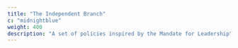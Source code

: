 ```yaml
---
title: "The Independent Branch"
c: "midnightblue"
weight: 400
description: "A set of policies inspired by the Mandate for Leadership"
---
```


